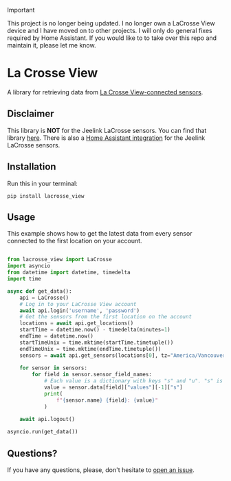 > [!IMPORTANT]
> This project is no longer being updated. I no longer own a LaCrosse View device and I have moved on to other projects.
> I will only do general fixes required by Home Assistant. If you would like to to take over this repo and maintain it, please let me know.

# La Crosse View

A library for retrieving data from [La Crosse View-connected sensors](https://www.lacrossetechnology.com/collections/lacrosse-view-connected).

## Disclaimer

This library is **NOT** for the Jeelink LaCrosse sensors. You can find that library [here](https://pypi.org/project/pylacrosse/).
There is also a [Home Assistant integration](https://home-assistant.io/integrations/lacrosse) for the Jeelink LaCrosse sensors.

## Installation

Run this in your terminal:
```
pip install lacrosse_view
```

## Usage

This example shows how to get the latest data from every sensor connected to the first location on your account.
```python

from lacrosse_view import LaCrosse
import asyncio
from datetime import datetime, timedelta
import time

async def get_data():
    api = LaCrosse()
    # Log in to your LaCrosse View account
    await api.login('username', 'password')
    # Get the sensors from the first location on the account
    locations = await api.get_locations()
    startTime = datetime.now() - timedelta(minutes=1)
    endTime = datetime.now()
    startTimeUnix = time.mktime(startTime.timetuple())
    endTimeUnix = time.mktime(endTime.timetuple())
    sensors = await api.get_sensors(locations[0], tz="America/Vancouver", start=startTimeUnix, end=endTimeUnix)
 
    for sensor in sensors:
        for field in sensor.sensor_field_names:
            # Each value is a dictionary with keys "s" and "u". "s" is the value and "u" is the Unix timestamp for it.
            value = sensor.data[field]["values"][-1]["s"]
            print(
                f"{sensor.name} {field}: {value}"
            )
    
    await api.logout()

asyncio.run(get_data())


```

## Questions?
If you have any questions, please, don't hesitate to [open an issue](https://github.com/IceBotYT/lacrosse_view/issues/new).
